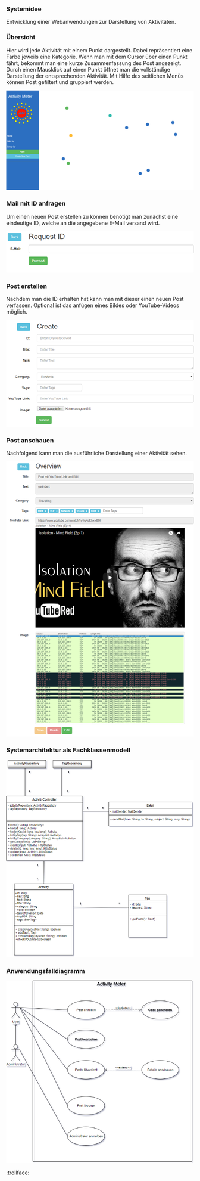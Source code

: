 ### Systemidee

Entwicklung einer Webanwendungen zur Darstellung von Aktivitäten.

[Link]: https://swei-tgb2-4.herokuapp.com/

### Übersicht

Hier wird jede Aktivität mit einem Punkt dargestellt. Dabei repräsentiert eine Farbe jeweils eine Kategorie. Wenn man mit dem Cursor über einen Punkt fährt, bekommt man eine kurze Zusammenfassung des Post angezeigt. Durch einen Mausklick auf einen Punkt öffnet man die vollständige Darstellung der entsprechenden Aktivität. Mit Hilfe des seitlichen Menüs können Post gefiltert und gruppiert werden.

<img src="images/overview.PNG" alt="overview" class="inline"/>

### Mail mit ID anfragen

Um einen neuen Post erstellen zu können benötigt man zunächst eine eindeutige ID, welche an die angegebene E-Mail versand wird.

<img src="images/mail.PNG" alt="Mail" class="inline"/>

### Post erstellen

Nachdem man die ID erhalten hat kann man mit dieser einen neuen Post verfassen. Optional ist das anfügen eines Bildes oder YouTube-Videos möglich.

<img src="images/create.PNG" alt="create" class="inline"/>

### Post anschauen

Nachfolgend kann man die ausführliche Darstellung einer Aktivität sehen.

<img src="images/details.PNG" alt="details" class="inline"/>

### Systemarchitektur als Fachklassenmodell

<img src="images/Fachklassenmodel.png" alt="Fachklassenmodell" class="inline"/>

### Anwendungsfalldiagramm

<img src="images/Activity_Meter_Anwendungsfalldiagramm.png" alt="Anwendungsfalldiagramm" class="inline"/>

:trollface:
